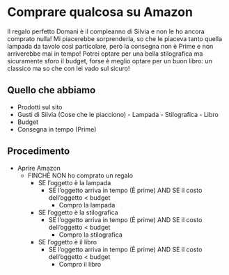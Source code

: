 # Comprare qualcosa su Amazon 
Il regalo perfetto
Domani è il compleanno di Silvia e non le ho ancora comprato nulla! Mi piacerebbe sorprenderla, so che le piaceva tanto quella lampada da tavolo così particolare, però la consegna non è Prime e non arriverebbe mai in tempo! Potrei optare per una bella stilografica ma sicuramente sforo il budget, forse è meglio optare per un buon libro: un classico ma so che con lei vado sul sicuro!

## Quello che abbiamo

- Prodotti sul sito
- Gusti di Silvia (Cose che le piacciono)
        - Lampada
        - Stilografica
        - Libro
- Budget
- Consegna in tempo (Prime)

## Procedimento

- Aprire Amazon
    - FINCHÈ NON ho comprato un regalo
        - SE l’oggetto è la lampada
            - SE l’oggetto arriva in tempo (È prime) AND SE il costo dell’oggetto < budget
                - Compro la lampada
        - SE l’oggetto è la stilografica
            - SE l’oggetto arriva in tempo (È prime) AND SE il costo dell’oggetto < budget
                - Compro la stilografica
        - SE l’oggetto è il libro
            - SE l’oggetto arriva in tempo (È prime) AND SE il costo dell’oggetto < budget
                - Compro il libro